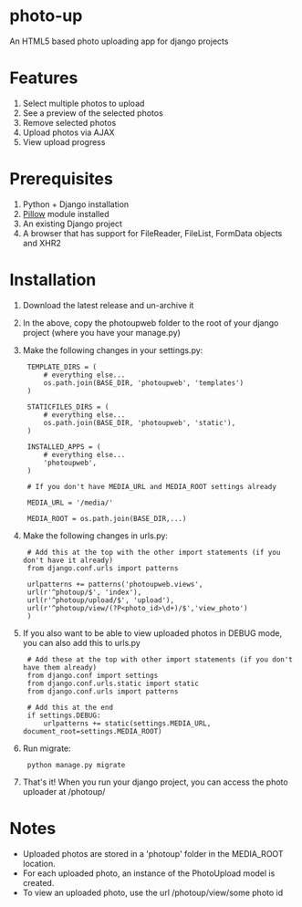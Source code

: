 photo-up
========
An HTML5 based photo uploading app for django projects

Features
========
1. Select multiple photos to upload
2. See a preview of the selected photos
3. Remove selected photos
4. Upload photos via AJAX
5. View upload progress

Prerequisites
==============
1. Python + Django installation
2. <a href="https://github.com/python-pillow/Pillow">Pillow</a> module installed
3. An existing Django project
4. A browser that has support for FileReader, FileList, FormData objects and XHR2

Installation
======================
1. Download the latest release and un-archive it
2. In the above, copy the photoupweb folder to the root of your django project (where you have your manage.py)
3. Make the following changes in your settings.py:

   ```
    TEMPLATE_DIRS = (
        # everything else...
        os.path.join(BASE_DIR, 'photoupweb', 'templates')
    )

    STATICFILES_DIRS = (
        # everything else...
        os.path.join(BASE_DIR, 'photoupweb', 'static'),
    )

    INSTALLED_APPS = (
        # everything else...
        'photoupweb',
    )
    
    # If you don't have MEDIA_URL and MEDIA_ROOT settings already
    
    MEDIA_URL = '/media/'
    
    MEDIA_ROOT = os.path.join(BASE_DIR,...) 
   ```

4. Make the following changes in urls.py:

   ```
    # Add this at the top with the other import statements (if you don't have it already)
    from django.conf.urls import patterns
   
    urlpatterns += patterns('photoupweb.views',
    url(r'^photoup/$', 'index'),
    url(r'^photoup/upload/$', 'upload'),
    url(r'^photoup/view/(?P<photo_id>\d+)/$','view_photo')
    )
   ```

5. If you also want to be able to view uploaded photos in DEBUG mode, you can also add this to urls.py

   ```
    # Add these at the top with other import statements (if you don't have them already)
    from django.conf import settings
    from django.conf.urls.static import static
    from django.conf.urls import patterns

    # Add this at the end
    if settings.DEBUG:
        urlpatterns += static(settings.MEDIA_URL, document_root=settings.MEDIA_ROOT)
   ```

6. Run migrate:

   ```
    python manage.py migrate
   ```

7. That's it! When you run your django project, you can access the photo uploader at /photoup/

Notes
==============
* Uploaded photos are stored in a 'photoup' folder in the MEDIA_ROOT location.
* For each uploaded photo, an instance of the PhotoUpload model is created.
* To view an uploaded photo, use the url /photoup/view/some photo id
